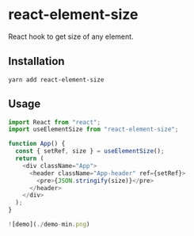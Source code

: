 # react-element-size

React hook to get size of any element.

## Installation

```
yarn add react-element-size
```

## Usage

```javascript
import React from "react";
import useElementSize from "react-element-size";

function App() {
  const { setRef, size } = useElementSize();
  return (
    <div className="App">
      <header className="App-header" ref={setRef}>
        <pre>{JSON.stringify(size)}</pre>
      </header>
    </div>
  );
}

![demo](./demo-min.png)
